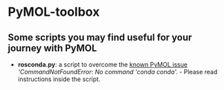 # PyMOL-toolbox

## Some scripts you may find useful for your journey with PyMOL

- **rosconda.py**: a script to overcome the [known PyMOL issue](https://pymol.org/dokuwiki/doku.php?id=media:new25) *'CommandNotFoundError: No command 'conda conda'.* - Please read instructions inside the script.
